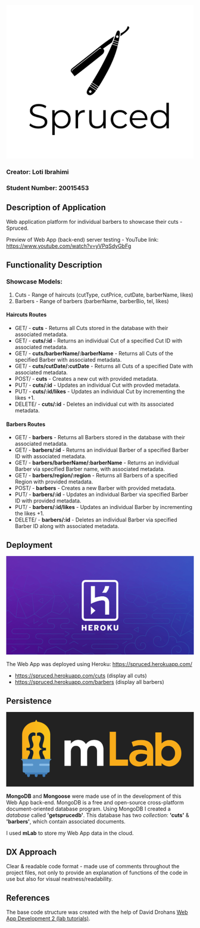  ![alt text](https://github.com/loti-ibrahimi/Spruced/blob/master/Spruced-logo.png) 
 ### Creator: Loti Ibrahimi 
 ### Student Number: 20015453
 
 ## Description of Application 
 Web application platform for individual barbers to showcase their cuts - Spruced.
 
 Preview of Web App (back-end) server testing - YouTube link: https://www.youtube.com/watch?v=yVPqSdyGbFg
 
 ## Functionality Description
 ### Showcase Models:
 1. Cuts - Range of haircuts (cutType, cutPrice, cutDate, barberName, likes)
 2. Barbers - Range of barbers (barberName, barberBio, tel, likes)
 
 #### Haircuts Routes
 * GET/ - **cuts** - Returns all Cuts stored in the database with their associated metadata.
 * GET/ - **cuts/:id** - Returns an individual Cut of a specified Cut ID with associated metadata.
 * GET/ - **cuts/barberName/:barberName** - Returns all Cuts of the specified Barber with associated metadata.
 * GET/ - **cuts/cutDate/:cutDate** - Returns all Cuts of a specified Date with associated metadata.
 * POST/ - **cuts** - Creates a new cut with provided metadata.
 * PUT/ - **cuts/:id** - Updates an individual Cut with provded metadata.
 * PUT/ - **cuts/:id/likes** - Updates an individual Cut by incrementing the likes +1.
 * DELETE/ - **cuts/:id** - Deletes an individual cut with its associated metadata.
 
 #### Barbers Routes
 * GET/ - **barbers** - Returns all Barbers stored in the database with their associated metadata.
 * GET/ - **barbers/:id** - Returns an individual Barber of a specified Barber ID with associated metadata.
 * GET/ - **barbers/barberName/:barberName** - Returns an individual Barber via specified Barber name, with associated metadata.
 * GET/ - **barbers/region/:region** - Returns all Barbers of a specified Region with provided metadata.
 * POST/ - **barbers** - Creates a new Barber with provided metadata.
 * PUT/ - **barbers/:id** - Updates an individual Barber via specified Barber ID with provided metadata.
 * PUT/ - **barbers/:id/likes** - Updates an individual Barber by incrementing the likes +1.
 * DELETE/ - **barbers/:id** - Deletes an individual Barber via specified Barber ID along with associated metadata.
 
 ## Deployment
 ![alt text](https://github.com/loti-ibrahimi/Spruced/blob/master/heroku.jpeg) 
 
 The Web App was deployed using Heroku: https://spruced.herokuapp.com/
 - https://spruced.herokuapp.com/cuts (display all cuts)
 - https://spruced.herokuapp.com/barbers (display all barbers)
 
 ## Persistence 
 ![alt text](https://github.com/loti-ibrahimi/Spruced/blob/master/mlab.png)
 
 **MongoDB** and **Mongoose** were made use of in the development of this Web App back-end. 
 MongoDB is a free and open-source cross-platform document-oriented database program. 
 Using MongoDB I created a *database* called **'getsprucedb'**. This database has two *collection*: **'cuts'** & **'barbers'**, which contain associated documents. 
 
 I used **mLab** to store my Web App data in the cloud.  
 
 ## DX Approach
 Clear & readable code format - made use of comments throughout the project files, not only to provide an explanation of functions of the code in use but also for visual neatness/readability. 
 
 ## References 
 The base code structure was created with the help of David Drohans [Web App Development 2 (lab tutorials)](https://ddrohan.github.io/wit-wad-2-2018/topic02-wad/index.html).

